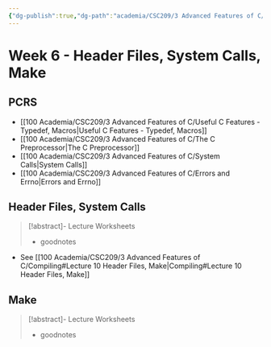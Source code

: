 ```yaml
---
{"dg-publish":true,"dg-path":"academia/CSC209/3 Advanced Features of C/Week 6 - Header Files, System Calls, Make.md","permalink":"/academia/csc-209/3-advanced-features-of-c/week-6-header-files-system-calls-make/","tags":["cs","lecture","note","university"],"created":"2025-02-11T03:48:17.873-05:00","updated":"2025-02-11T15:30:26.143-05:00"}
---
```



# Week 6 - Header Files, System Calls, Make

## PCRS

- [[100 Academia/CSC209/3 Advanced Features of C/Useful C Features - Typedef, Macros\|Useful C Features - Typedef, Macros]]
- [[100 Academia/CSC209/3 Advanced Features of C/The C Preprocessor\|The C Preprocessor]]
- [[100 Academia/CSC209/3 Advanced Features of C/System Calls\|System Calls]]
- [[100 Academia/CSC209/3 Advanced Features of C/Errors and Errno\|Errors and Errno]]

## Header Files, System Calls

> [!abstract]- Lecture Worksheets
> - goodnotes

- See [[100 Academia/CSC209/3 Advanced Features of C/Compiling#Lecture 10 Header Files, Make\|Compiling#Lecture 10 Header Files, Make]]

## Make

> [!abstract]- Lecture Worksheets
> - goodnotes
